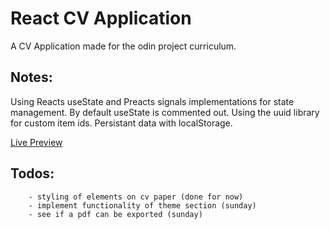 # React CV Application

A CV Application made for the odin project curriculum.

## Notes:

Using Reacts useState and Preacts signals implementations for state management. By default useState is commented out.
Using the uuid library for custom item ids.
Persistant data with localStorage.

[Live Preview]()

## Todos:

```
    - styling of elements on cv paper (done for now)
    - implement functionality of theme section (sunday)
    - see if a pdf can be exported (sunday)
```
